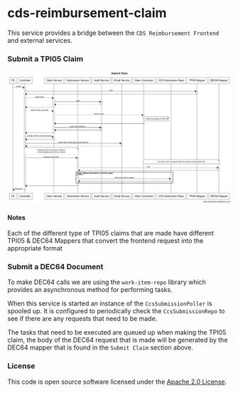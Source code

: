 # cds-reimbursement-claim

This service provides a bridge between the `CDS Reimbursement Frontend` and external services.

### Submit a TPI05 Claim

![Sequence Diagram explaining the submit claim method](submit_claim.png "Submit Claim")

#### Notes

Each of the different type of TPI05 claims that are made have different TPI05 & DEC64 Mappers that convert the frontend request into the appropriate format

### Submit a DEC64 Document

To make DEC64 calls we are using the `work-item-repo` library which provides an asynchronous method for performing tasks. 

When this service is started an instance of the `CcsSubmissionPoller` is spooled up. It is configured to periodically check the `CcsSubmissionRepo` to see if there are any requests that need to be made.

The tasks that need to be executed are queued up when making the TPI05 claim, the body of the DEC64 request that is made will be generated by the DEC64 mapper that is found in the `Submit Claim` section above.

### License

This code is open source software licensed under the [Apache 2.0 License]("http://www.apache.org/licenses/LICENSE-2.0.html").
